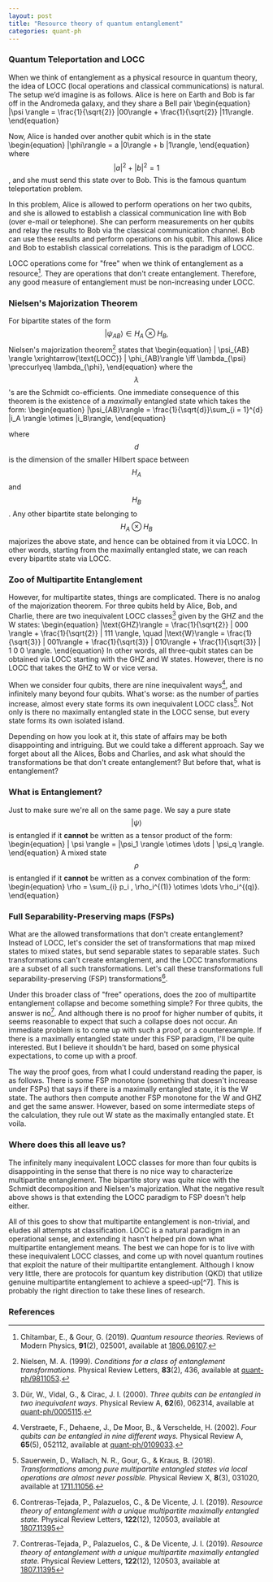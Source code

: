 ```yaml
---
layout: post
title: "Resource theory of quantum entanglement" 
categories: quant-ph
---
```


### Quantum Teleportation and LOCC

When we think of entanglement as a physical resource in quantum theory, the idea of LOCC (local operations and classical communications) is natural. The setup we’d imagine is as follows. Alice is here on Earth and Bob is far off in the Andromeda galaxy, and they share a Bell pair
\begin{equation}
|\psi \rangle = \frac{1}{\sqrt{2}} |00\rangle + \frac{1}{\sqrt{2}} |11\rangle.
\end{equation}

Now, Alice is handed over another qubit which is in the state 
\begin{equation}
    |\phi\rangle = a |0\rangle + b |1\rangle,
\end{equation}
where $$|a|^2 + |b|^2 = 1$$, and she must send this state over to Bob. This is the famous quantum teleportation problem.

In this problem, Alice is allowed to perform operations on her two qubits, and she is allowed to establish a classical communication line with Bob (over e-mail or telephone). She can perform measurements on her qubits and relay the results to Bob via the classical communication channel. Bob can use these results and perform operations on his qubit. This allows Alice and Bob to establish classical correlations. This is the paradigm of LOCC.

LOCC operations come for "free" when we think of entanglement as a resource[^1]. They are operations that don't create entanglement. Therefore, any good measure of entanglement must be non-increasing under LOCC. 

### Nielsen's Majorization Theorem
For bipartite states of the form $$| \psi_{AB}\rangle \in H_A \otimes H_B,$$ Nielsen's majorization theorem[^2] states that
\begin{equation}
    | \psi_{AB} \rangle \xrightarrow{\text{LOCC}} | \phi_{AB}\rangle \iff \lambda_{\psi} \preccurlyeq \lambda_{\phi},
 \end{equation}
 where the $$\lambda$$'s are the Schmidt co-efficients. One immediate consequence of this theorem is the existence of a *maximally* entangled state which takes the form: 
 \begin{equation}
|\psi_{AB}\rangle = \frac{1}{\sqrt{d}}\sum_{i = 1}^{d} |i_A \rangle \otimes |i_B\rangle,
 \end{equation}
 
 where $$d$$ is the dimension of the smaller Hilbert space between $$H_A$$ and $$H_B$$. Any other bipartite state belonging to $$H_A \otimes H_B$$ majorizes the above state, and hence can be obtained from it via LOCC. In other words, starting from the maximally entangled state, we can reach every bipartite state via LOCC. 

 ### Zoo of Multipartite Entanglement
 However, for multipartite states, things are complicated. There is no analog of the majorization theorem. For three qubits held by Alice, Bob, and Charlie, there are two inequivalent LOCC classes[^3] given by the GHZ and the W states:
\begin{equation}
    |\text{GHZ}\rangle = \frac{1}{\sqrt{2}} | 000 \rangle + \frac{1}{\sqrt{2}} | 111 \rangle, \quad |\text{W}\rangle = \frac{1}{\sqrt{3}} | 001\rangle + \frac{1}{\sqrt{3}} | 010\rangle + \frac{1}{\sqrt{3}} | 1 0 0 \rangle. 
\end{equation}
In other words, all three-qubit states can be obtained via LOCC starting with the GHZ and W states. However, there is no LOCC that takes the GHZ to W or vice versa. 

When we consider four qubits, there are nine inequivalent ways[^4], and infinitely many beyond four qubits. What's worse: as the number of parties increase, almost every state forms its own inequivalent LOCC class[^5]. Not only is there no maximally entangled state in the LOCC sense, but every state forms its own isolated island. 

Depending on how you look at it, this state of affairs may be both disappointing and intriguing. But we could take a different approach. Say we forget about all the Alices, Bobs and Charlies, and ask what should the transformations be that don't create entanglement? But before that, what is entanglement? 

### What is Entanglement? 
Just to make sure we're all on the same page. We say a pure state $$| \psi \rangle$$ is entangled if it **cannot** be written as a tensor product of the form: 
\begin{equation}
| \psi \rangle = |\psi_1 \rangle \otimes \dots | \psi_q \rangle. 
\end{equation}
A mixed state $$\rho$$ is entangled if it **cannot** be written as a convex combination of the form: 
\begin{equation}
\rho = \sum_{i} p_i \, \rho_i^{(1)} \otimes \dots \rho_i^{(q)}. 
\end{equation}


### Full Separability-Preserving maps (FSPs) 
What are the allowed transformations that don't create entanglement? Instead of LOCC, let's consider the set of transformations that map mixed states to mixed states, but send separable states to separable states. Such transformations can't create entanglement, and the LOCC transformations are a subset of all such transformations. Let's call these transformations full separability-preserving (FSP) transformations[^6]. 

Under this broader class of "free" operations, does the zoo of multipartite entanglement collapse and become something simple? For three qubits, the answer is no[^6]. And although there is no proof for higher number of qubits, it seems reasonable to expect that such a collapse does not occur. An immediate problem is to come up with such a proof, or a counterexample. If there is a maximally entangled state under this FSP paradigm, I'll be quite interested. But I believe it shouldn't be hard, based on some physical expectations, to come up with a proof.

The way the proof goes, from what I could understand reading the paper, is as follows. There is some FSP monotone (something that doesn't increase under FSPs) that says if there is a maximally entangled state, it is the W state. The authors then compute another FSP monotone for the W and GHZ and get the same answer. However, based on some intermediate steps of the calculation, they rule out W state as the maximally entangled state. Et voila. 

### Where does this all leave us? 

The infinitely many inequivalent LOCC classes for more than four qubits is disappointing in the sense that there is no nice way to characterize multipartite entanglement. The bipartite story was quite nice with the Schmidt decomposition and Nielsen's majorization. What the negative result above shows is that extending the LOCC paradigm to FSP doesn't help either. 

All of this goes to show that multipartite entanglement is non-trivial, and eludes all attempts at classification. LOCC is a natural paradigm in an operational sense, and extending it hasn't helped pin down what multipartite entanglement means. The best we can hope for is to live with these inequivalent LOCC classes, and come up with novel quantum routines that exploit the nature of their multipartite entanglement. Although I know very little, there are protocols for quantum key distribution (QKD) that utilize genuine multipartite entanglement to achieve a speed-up[^7]. This is probably the right direction to take these lines of research. 

### References
[^1]: Chitambar, E., & Gour, G. (2019). *Quantum resource theories.* Reviews of Modern Physics, **91**(2), 025001, available at [1806.06107](https://doi.org/10.48550/arXiv.1806.06107).

[^2]: Nielsen, M. A. (1999). *Conditions for a class of entanglement transformations.* Physical Review Letters, **83**(2), 436, available at [quant-ph/9811053](https://doi.org/10.48550/arXiv.quant-ph/9811053).

[^3]: Dür, W., Vidal, G., & Cirac, J. I. (2000). *Three qubits can be entangled in two inequivalent ways.* Physical Review A, **62**(6), 062314, available at [quant-ph/0005115](https://doi.org/10.48550/arXiv.quant-ph/0005115). 

[^4]: Verstraete, F., Dehaene, J., De Moor, B., & Verschelde, H. (2002). *Four qubits can be entangled in nine different ways.* Physical Review A, **65**(5), 052112, available at [quant-ph/0109033](https://doi.org/10.48550/arXiv.quant-ph/0109033).

[^5]: Sauerwein, D., Wallach, N. R., Gour, G., & Kraus, B. (2018). *Transformations among pure multipartite entangled states via local operations are almost never possible.* Physical Review X, **8**(3), 031020, available at [1711.11056](https://doi.org/10.48550/arXiv.1711.11056). 

[^6]: Contreras-Tejada, P., Palazuelos, C., & De Vicente, J. I. (2019). *Resource theory of entanglement with a unique multipartite maximally entangled state.* Physical Review Letters, **122**(12), 120503, available at [1807.11395](https://doi.org/10.48550/arXiv.1807.11395)